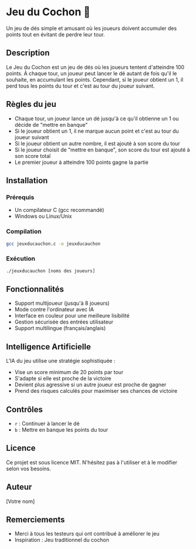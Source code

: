 # Jeu du Cochon 🐷

Un jeu de dés simple et amusant où les joueurs doivent accumuler des points tout en évitant de perdre leur tour.

## Description

Le Jeu du Cochon est un jeu de dés où les joueurs tentent d'atteindre 100 points. À chaque tour, un joueur peut lancer le dé autant de fois qu'il le souhaite, en accumulant les points. Cependant, si le joueur obtient un 1, il perd tous les points du tour et c'est au tour du joueur suivant.

## Règles du jeu

- Chaque tour, un joueur lance un dé jusqu'à ce qu'il obtienne un 1 ou décide de "mettre en banque"
- Si le joueur obtient un 1, il ne marque aucun point et c'est au tour du joueur suivant
- Si le joueur obtient un autre nombre, il est ajouté à son score du tour
- Si le joueur choisit de "mettre en banque", son score du tour est ajouté à son score total
- Le premier joueur à atteindre 100 points gagne la partie

## Installation

### Prérequis
- Un compilateur C (gcc recommandé)
- Windows ou Linux/Unix

### Compilation
```bash
gcc jeuxducauchon.c -o jeuxducauchon
```

### Exécution
```bash
./jeuxducauchon [noms des joueurs]
```

## Fonctionnalités

- Support multijoueur (jusqu'à 8 joueurs)
- Mode contre l'ordinateur avec IA
- Interface en couleur pour une meilleure lisibilité
- Gestion sécurisée des entrées utilisateur
- Support multilingue (français/anglais)

## Intelligence Artificielle

L'IA du jeu utilise une stratégie sophistiquée :
- Vise un score minimum de 20 points par tour
- S'adapte si elle est proche de la victoire
- Devient plus agressive si un autre joueur est proche de gagner
- Prend des risques calculés pour maximiser ses chances de victoire

## Contrôles

- `r` : Continuer à lancer le dé
- `b` : Mettre en banque les points du tour

## Licence

Ce projet est sous licence MIT. N'hésitez pas à l'utiliser et à le modifier selon vos besoins.

## Auteur

[Votre nom]

## Remerciements

- Merci à tous les testeurs qui ont contribué à améliorer le jeu
- Inspiration : Jeu traditionnel du cochon
